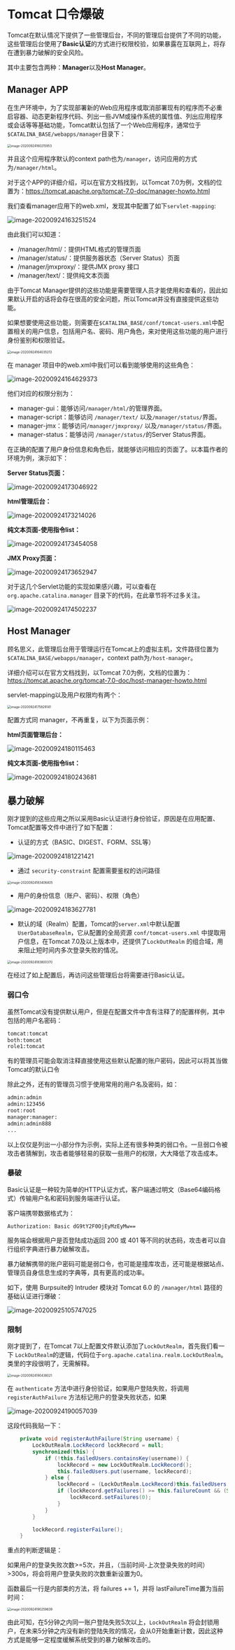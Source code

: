 # Tomcat 口令爆破

Tomcat在默认情况下提供了一些管理后台，不同的管理后台提供了不同的功能，这些管理后台使用了**Basic认证**的方式进行权限校验，如果暴露在互联网上，将存在遭到暴力破解的安全风险。

其中主要包含两种：**Manager**以及**Host Manager**。



## Manager APP

在生产环境中，为了实现部署新的Web应用程序或取消部署现有的程序而不必重启容器、动态更新程序代码、列出一些JVM或操作系统的属性值、列出应用程序或会话等等基础功能，Tomcat默认包括了一个Web应用程序，通常位于`$CATALINA_BASE/webapps/manager`目录下：

<img src="../../images/image-20200924160215953.png" alt="image-20200924160215953" style="zoom:50%;" />

并且这个应用程序默认的context path也为`/manager`，访问应用的方式为`/manager/html`。

对于这个APP的详细介绍，可以在官方文档找到，以Tomcat 7.0为例，文档的位置为：https://tomcat.apache.org/tomcat-7.0-doc/manager-howto.html

我们查看manager应用下的web.xml，发现其中配置了如下`servlet-mapping`:

![image-20200924163251524](../../images/image-20200924163251524.png)

由此我们可以知道：

- /manager/html/：提供HTML格式的管理页面
- /manager/status/：提供服务器状态（Server Status）页面
- /manager/jmxproxy/：提供JMX proxy 接口
- /manager/text/：提供纯文本页面

由于Tomcat Manager提供的这些功能是需要管理人员才能使用和查看的，因此如果默认开启的话将会存在很高的安全问题，所以Tomcat并没有直接提供这些功能。

如果想要使用这些功能，则需要在`$CATALINA_BASE/conf/tomcat-users.xml`中配置相关的用户信息，包括用户名、密码、用户角色，来对使用这些功能的用户进行身份鉴别和权限验证。

<img src="../../images/image-20200924164035213.png" alt="image-20200924164035213" style="zoom:50%;" />

在 manager 项目中的web.xml中我们可以看到能够使用的这些角色：

![image-20200924164629373](../../images/image-20200924164629373.png)

他们对应的权限分别为：

- manager-gui：能够访问`/manager/html/`的管理界面。
- manager-script：能够访问 `/manager/text/` 以及`/manager/status/`界面。
- manager-jmx：能够访问`/manager/jmxproxy/` 以及`/manager/status/`界面。
- manager-status：能够访问 `/manager/status/`的Server Status界面。

在正确的配置了用户身份信息和角色后，就能够访问相应的页面了。以本篇作者的环境为例，演示如下：

**Server Status页面：**

![image-20200924173046922](../../images/image-20200924173046922.png)

**html管理后台：**

![image-20200924173214026](../../images/image-20200924173214026.png)

**纯文本页面-使用指令list：**

![image-20200924173454058](../../images/image-20200924173454058.png)

**JMX Proxy页面：**

![image-20200924173652947](../../images/image-20200924173652947.png)

对于这几个Servlet功能的实现如果感兴趣，可以查看在`org.apache.catalina.manager` 目录下的代码，在此章节将不过多关注。

![image-20200924174502237](../../images/image-20200924174502237.png)



## Host Manager

顾名思义，此管理后台用于管理运行在Tomcat上的虚拟主机，文件路径位置为`$CATALINA_BASE/webapps/manager`，context path为`/host-manager`。

详细介绍可以在官方文档找到，以Tomcat 7.0为例，文档的位置为：https://tomcat.apache.org/tomcat-7.0-doc/host-manager-howto.html

servlet-mapping以及用户权限均有两个：

<img src="../../images/image-20200924175829141.png" alt="image-20200924175829141" style="zoom:50%;" />

配置方式同 manager，不再重复，以下为页面示例：

**html页面管理后台：**

![image-20200924180115463](../../images/image-20200924180115463.png)

**纯文本页面-使用指令list：**

![image-20200924180243681](../../images/image-20200924180243681.png)

## 暴力破解

刚才提到的这些应用之所以采用Basic认证进行身份验证，原因是在应用配置、Tomcat配置等文件中进行了如下配置：

- 认证的方式（BASIC、DIGEST、FORM、SSL等）

![image-20200924181221421](../../images/image-20200924181221421.png)

- 通过 `security-constraint` 配置需要鉴权的访问路径

<img src="../../images/image-20200924183406405.png" alt="image-20200924183406405" style="zoom:50%;" />

- 用户的身份信息（账户、密码）、权限（角色）

![image-20200924183627781](../../images/image-20200924183627781.png)

- 默认的域（Realm）配置，Tomcat的`server.xml`中默认配置 `UserDatabaseRealm`，它从配置的全局资源 `conf/tomcat-users.xml` 中提取用户信息，在Tomcat 7.0及以上版本中，还提供了`LockOutRealm` 的组合域，用来阻止短时间内多次登录失败的情况。

<img src="../../images/image-20200924183800370.png" alt="image-20200924183800370" style="zoom:50%;" />

在经过了如上配置后，再访问这些管理后台将需要进行Basic认证。

### 弱口令

虽然Tomcat没有提供默认用户，但是在配置文件中含有注释了的配置样例，其中包括的用户名密码：

```txt
tomcat:tomcat
both:tomcat
role1:tomcat
```

有的管理员可能会取消注释直接使用这些默认配置的账户密码，因此可以将其当做Tomcat的默认口令

除此之外，还有的管理员习惯于使用常用的用户名及密码，如：

```txt
admin:admin
admin:123456
root:root
manager:manager:
admin:admin888
...
```

以上仅仅是列出一小部分作为示例，实际上还有很多种类的弱口令。一旦弱口令被攻击者猜解到，攻击者能够轻易的获取一些用户的权限，大大降低了攻击成本。



### 暴破

Basic认证是一种较为简单的HTTP认证方式，客户端通过明文（Base64编码格式）传输用户名和密码到服务端进行认证。

客户端携带数据格式为：

```http
Authorization: Basic dG9tY2F0OjEyMzEyMw==
```

服务端会根据用户是否登陆成功返回 200 或 401 等不同的状态码，攻击者可以自行组织字典进行暴力破解攻击。

暴力破解携带的账户密码可能是弱口令，也可能是撞库攻击，还可能是根据站点、管理员自身信息生成的字典等，具有更高的成功率。

如下，使用 Burpsuite的 Intruder 模块对 Tomcat 6.0 的 `/manager/html` 路径的基础认证进行爆破：

![image-20200925105747025](../../images/image-20200925105747025.png)



### 限制

刚才提到了，在Tomcat 7以上配置文件默认添加了`LockOutRealm`，首先我们看一下 `LockOutRealm`的逻辑，代码位于`org.apache.catalina.realm.LockOutRealm`。类里的字段很明了，无需解释。

<img src="../../images/image-20200924190438021.png" alt="image-20200924190438021" style="zoom:50%;" />

在 `authenticate` 方法中进行身份验证，如果用户登陆失败，将调用 `registerAuthFailure` 方法标记用户的登录失败状态，如果

![image-20200924190057039](../../images/image-20200924190057039.png)

这段代码我贴一下：

```java
    private void registerAuthFailure(String username) {
        LockOutRealm.LockRecord lockRecord = null;
        synchronized(this) {
            if (!this.failedUsers.containsKey(username)) {
                lockRecord = new LockOutRealm.LockRecord();
                this.failedUsers.put(username, lockRecord);
            } else {
                lockRecord = (LockOutRealm.LockRecord)this.failedUsers.get(username);
                if (lockRecord.getFailures() >= this.failureCount && (System.currentTimeMillis() - lockRecord.getLastFailureTime()) / 1000L > (long)this.lockOutTime) {
                    lockRecord.setFailures(0);
                }
            }
        }

        lockRecord.registerFailure();
    }
```

重点的判断逻辑是：

如果用户的登录失败次数>=5次，并且，（当前时间-上次登录失败的时间）>300s，将会将用户登录失败的次数重新设置为0。

函数最后一行是内部类的方法，将 failures += 1，并将 lastFailureTime置为当前时间：

<img src="../../images/image-20200924190259639.png" alt="image-20200924190259639" style="zoom:50%;" />

由此可知，在5分钟之内同一账户登陆失败5次以上，`LockOutRealm` 将会封锁用户，在未来5分钟之内没有新的登陆失败的情况，会从0开始重新计数，因此这种方式是能够一定程度缓解系统受到的暴力破解攻击的。